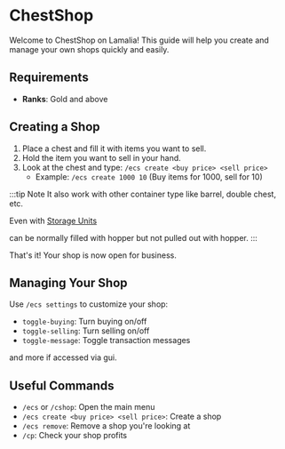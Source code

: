 ﻿# ChestShop

Welcome to ChestShop on Lamalia! This guide will help you create and manage your own shops quickly and easily.

## Requirements

- **Ranks**: Gold and above

## Creating a Shop

1. Place a chest and fill it with items you want to sell.
2. Hold the item you want to sell in your hand.
3. Look at the chest and type: `/ecs create <buy price> <sell price>`
   - Example: `/ecs create 1000 10` (Buy items for 1000, sell for 10)

:::tip Note
It also work with other container type like barrel, double chest, etc.

Even with [Storage Units](customCrafting.md)

can be normally filled with hopper but not pulled out with hopper.
:::

That's it! Your shop is now open for business.

## Managing Your Shop

Use `/ecs settings` to customize your shop:

- `toggle-buying`: Turn buying on/off
- `toggle-selling`: Turn selling on/off
- `toggle-message`: Toggle transaction messages

and more if accessed via gui.

## Useful Commands

- `/ecs` or `/cshop`: Open the main menu
- `/ecs create <buy price> <sell price>`: Create a shop
- `/ecs remove`: Remove a shop you're looking at
- `/cp`: Check your shop profits

